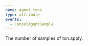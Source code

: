 ```yaml
---
name: agent.txns
type: attribute
events:
  - ConsulAgentSample
---
```


The number of samples of txn.apply.